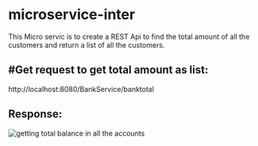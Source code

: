 # microservice-inter

This Micro servic is to create a REST Api to find the total amount of all the customers and return a list of all the customers.

#Get request to get total amount as list:
------------------------------------------

 http://localhost:8080/BankService/banktotal
 
 Response:
 ---------
 
 ![getting total balance in all the accounts](https://user-images.githubusercontent.com/57008406/67830572-240ece80-fb01-11e9-8210-9ecde45120f3.PNG)
